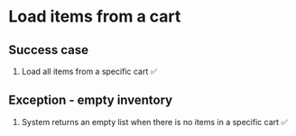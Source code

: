 # Load items from a cart

## Success case

1. Load all items from a specific cart ✅

## Exception - empty inventory

1. System returns an empty list when there is no items in a specific cart ✅